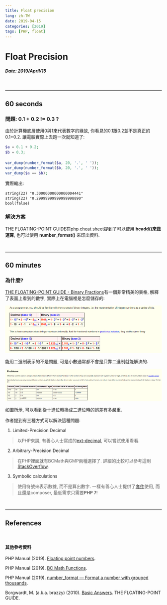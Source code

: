 ```yaml
---
title: Float precision
lang: zh-TW
date: 2019-04-15
categories: [2019]
tags: [PHP, float]
---
```



# Float Precision

##### Date: 2019/April/15

<br>

---


## 60 seconds

### 問題: 0.1 + 0.2 != 0.3 ?

由於計算機底層使用0與1來代表數字的緣故, 你看見的0.1跟0.2並不是真正的0.1+0.2.
讓電腦實際上去跑一次就知道了:

```php
$a = 0.1 + 0.2;
$b = 0.3;

var_dump(number_format($a, 20, '.', ' '));
var_dump(number_format($b, 20, '.', ' '));
var_dump($a == $b);
```

實際輸出:

```
string(22) "0.30000000000000004441"
string(22) "0.29999999999999998890"
bool(false)
```

### 解決方案

THE FLOATING-POINT GUIDE在[php cheat sheet][ref#02]提到了可以使用 **bcadd()來做運算**,
也可以使用 **number_format()** 來印出資料.


<br>

---

## 60 minutes

### 為什麼?

[THE FLOATING-POINT GUIDE - Binary Fractions][ref#01]有一個非常精美的表格,
解釋了表面上看到的數字, 實際上在電腦裡是怎麼儲存的:

![Binary Fractions - How they work][img#01]

能用二進制表示的不是問題, 可是小數通常都不會是只靠二進制就能解決的.

![Binary Fractions - Problems][img#02]

如圖所示, 可以看到從十進位轉換成二進位時的誤差有多嚴重.


作者提到有三種方式可以解決這種問題:

1. Limited-Precision Decimal

>以PHP來說, 有善心人士寫成的[ext-decimal][ref#03], 可以嘗試使用看看.

2. Arbitrary-Precision Decimal

>在PHP裡面就有BCMath與GMP兩種選擇了. 詳細的比較可以參考這則[StackOverflow][ref#04].

3. Symbolic calculations

>使用符號來表示數據, 而不是算出數字. 一樣有善心人士提供了[套件][ref#05]使用,
>而且還是composer, 最低需求只需要**PHP 7**!

<br>

---


## References

[img#01]: /images/2019/april/9e9c1a4f8b52babdff7655d5e7e7488b7c44303109044e37586faf1e5dfd15c1.png "Binary Fractions - How they work"

[img#02]: /images/2019/april/e66e6655d1ea94181657f3f010605a4ac2d7db29a58c1847889b67d18f025472.png "Binary Fractions - Problems"

[ref#01]: https://floating-point-gui.de/formats/binary/ "Binary Fractions"

[ref#02]: https://floating-point-gui.de/languages/php/ "Floating-point cheat sheet for PHP"

[ref#03]: https://github.com/php-decimal/ext-decimal "php-decimal/ext-decimal"

[ref#04]: https://stackoverflow.com/questions/6961685/arbitrary-precision-math-in-php "Arbitrary-Precision Math in PHP"

[ref#05]: https://github.com/markrogoyski/math-php "markrogoyski/math-php"


<br>

#### 其他參考資料

PHP Manual (2019). [Floating point numbers](https://www.php.net/manual/en/language.types.float.php).

PHP Manual (2019). [BC Math Functions](https://www.php.net/manual/en/ref.bc.php).

PHP Manual (2019). [number_format — Format a number with grouped thousands](https://www.php.net/number-format).

Borgwardt, M. (a.k.a. brazzy) (2010). [Basic Answers](https://floating-point-gui.de/basic/). THE FLOATING-POINT GUIDE.